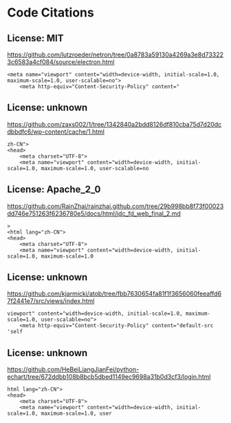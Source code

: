 # Code Citations

## License: MIT
https://github.com/lutzroeder/netron/tree/0a8783a59130a4269a3e8d733223c6583a4cf084/source/electron.html

```
<meta name="viewport" content="width=device-width, initial-scale=1.0, maximum-scale=1.0, user-scalable=no">
    <meta http-equiv="Content-Security-Policy" content="
```


## License: unknown
https://github.com/zaxs002/1/tree/1342840a2bdd8126df810cba75d7d20dcdbbdfc6/wp-content/cache/1.html

```
zh-CN">
<head>
    <meta charset="UTF-8">
    <meta name="viewport" content="width=device-width, initial-scale=1.0, maximum-scale=1.0, user-scalable=no
```


## License: Apache_2_0
https://github.com/RainZhai/rainzhai.github.com/tree/29b998bb8f73f00023dd746e751263f6236780e5/docs/html/jdc_fd_web_final_2.md

```
>
<html lang="zh-CN">
<head>
    <meta charset="UTF-8">
    <meta name="viewport" content="width=device-width, initial-scale=1.0, maximum-scale=1.0
```


## License: unknown
https://github.com/kjarmicki/atob/tree/fbb7630654fa81f1f3656060feeaffd67f2441e7/src/views/index.html

```
viewport" content="width=device-width, initial-scale=1.0, maximum-scale=1.0, user-scalable=no">
    <meta http-equiv="Content-Security-Policy" content="default-src 'self
```


## License: unknown
https://github.com/HeBeiLiangJianFei/python-echart/tree/672ddbb108b8bcb5dbed1149ec9698a31b0d3cf3/login.html

```
html lang="zh-CN">
<head>
    <meta charset="UTF-8">
    <meta name="viewport" content="width=device-width, initial-scale=1.0, maximum-scale=1.0, user
```

